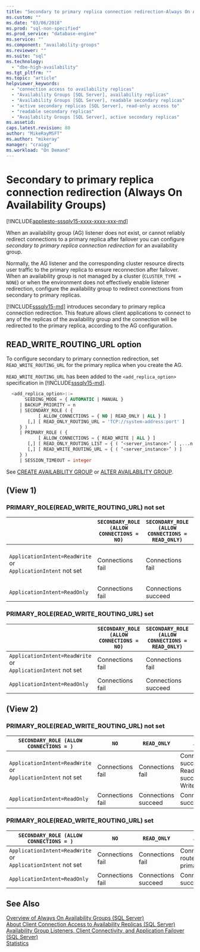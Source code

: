 ```yaml
---
title: "Secondary to primary replica connection redirection-Always On Availability Groups | Microsoft Docs"
ms.custom: ""
ms.date: "03/06/2018"
ms.prod: "sql-non-specified"
ms.prod_service: "database-engine"
ms.service: ""
ms.component: "availability-groups"
ms.reviewer: ""
ms.suite: "sql"
ms.technology: 
  - "dbe-high-availability"
ms.tgt_pltfrm: ""
ms.topic: "article"
helpviewer_keywords: 
  - "connection access to availability replicas"
  - "Availability Groups [SQL Server], availability replicas"
  - "Availability Groups [SQL Server], readable secondary replicas"
  - "active secondary replicas [SQL Server], read-only access to"
  - "readable secondary replicas"
  - "Availability Groups [SQL Server], active secondary replicas"
ms.assetid:
caps.latest.revision: 80
author: "MikeRayMSFT"
ms.author: "mikeray"
manager: "craigg"
ms.workload: "On Demand"
---
```

# Secondary to primary replica connection redirection (Always On Availability Groups)
[!INCLUDE[appliesto-sssqlv15-xxxx-xxxx-xxx-md](../../../includes/tsql-appliesto-ssvnext-xxxx-xxxx-xxx.md)]

When an availability group (AG) listener does not exist, or cannot reliably redirect connections to a primary replica after failover you can configure *secondary to primary replica connection redirection* for an availability group. 

Normally, the AG listener and the corresponding cluster resource directs user traffic to the primary replica to ensure reconnection after failover. When an availability group is not managed by a cluster (`CLUSTER_TYPE = NONE`) or when the environment does not effectively enable listener redirection, configure the availability group to redirect connections from secondary to primary replicas. 

[!INCLUDE[sssqlv15-md](../../../includes/sssqlv15-md.md)] introduces secondary to primary replica connection redirection. This feature allows client applications to connect to any of the replicas of the availability group and the connection will be redirected to the primary replica, according to the AG configuration.

## READ_WRITE_ROUTING_URL option

To configure secondary to primary connection redirection, set `READ_WRITE_ROUTING_URL` for the primary replica when you create the AG. 

`READ_WRITE_ROUTING_URL` has been added to the `<add_replica_option>` specification in [!INCLUDE[sssqlv15-md](../../../includes/sssqlv15-md.md)].

```sql
  <add_replica_option>::=  
       SEEDING_MODE = { AUTOMATIC | MANUAL }  
     | BACKUP_PRIORITY = n  
     | SECONDARY_ROLE ( {   
            [ ALLOW_CONNECTIONS = { NO | READ_ONLY | ALL } ]   
        [,] [ READ_ONLY_ROUTING_URL = 'TCP://system-address:port' ]  
     } )  
     | PRIMARY_ROLE ( {   
            [ ALLOW_CONNECTIONS = { READ_WRITE | ALL } ]   
        [,] [ READ_ONLY_ROUTING_LIST = { ( ‘<server_instance>’ [ ,...n ] ) | NONE } ]  
        [,] [ READ_WRITE_ROUTING_URL = { ( ‘<server_instance>’ ) ] 
     } )  
     | SESSION_TIMEOUT = integer
```

See [CREATE AVAILABILITY GROUP](../../../t-sql\statements\create-availability-group-transact-sql.md) or [ALTER AVAILABILITY GROUP](../../../t-sql\statements\alter-availability-group-transact-sql.md).


## (View 1)

### PRIMARY_ROLE(READ_WRITE_ROUTING_URL) not set

||`SECONDARY_ROLE (ALLOW CONNECTIONS = NO)`|`SECONDARY_ROLE (ALLOW CONNECTIONS = READ_ONLY)`|`SECONDARY_ROLE (ALLOW CONNECTIONS = ALL)`|
|-----|-----|-----|-----|
|`ApplicationIntent=ReadWrite`<br/>or<br/>`ApplicationIntent` not set|Connections fail|Connections fail|Connections succeed<br/>Reads succeed<br/>Writes fail|
|`ApplicationIntent=ReadOnly`|Connections fail|Connections succeed|Connections succeed

### PRIMARY_ROLE(READ_WRITE_ROUTING_URL) set 

||`SECONDARY_ROLE (ALLOW CONNECTIONS = NO)`|`SECONDARY_ROLE (ALLOW CONNECTIONS = READ_ONLY)`|`SECONDARY_ROLE (ALLOW CONNECTIONS = ALL)`|
|-----|-----|-----|-----|
|`ApplicationIntent=ReadWrite`<br/>or<br/>`ApplicationIntent` not set|Connections fail|Connections fail|Connections route to primary|
|`ApplicationIntent=ReadOnly`|Connections fail|Connections succeed|Connections succeed


## (View 2)

### PRIMARY_ROLE(READ_WRITE_ROUTING_URL) not set

|`SECONDARY_ROLE (ALLOW CONNECTIONS = )`|`NO`|`READ_ONLY`|`ALL`|
|-----|-----|-----|-----|
|`ApplicationIntent=ReadWrite`<br/>or<br/>`ApplicationIntent` not set|Connections fail|Connections fail|Connections succeed<br/>Reads succeed<br/>Writes fail|
|`ApplicationIntent=ReadOnly`|Connections fail|Connections succeed|Connections succeed


### PRIMARY_ROLE(READ_WRITE_ROUTING_URL) set 

|`SECONDARY_ROLE (ALLOW CONNECTIONS = )`|`NO`|`READ_ONLY`|`ALL`|
|-----|-----|-----|-----|
|`ApplicationIntent=ReadWrite`<br/>or<br/>`ApplicationIntent` not set|Connections fail|Connections fail|Connections route to primary|
|`ApplicationIntent=ReadOnly`|Connections fail|Connections succeed|Connections succeed

## See Also  
 [Overview of Always On Availability Groups &#40;SQL Server&#41;](../../../database-engine/availability-groups/windows/overview-of-always-on-availability-groups-sql-server.md)   
 [About Client Connection Access to Availability Replicas &#40;SQL Server&#41;](../../../database-engine/availability-groups/windows/about-client-connection-access-to-availability-replicas-sql-server.md)   
 [Availability Group Listeners, Client Connectivity, and Application Failover &#40;SQL Server&#41;](../../../database-engine/availability-groups/windows/listeners-client-connectivity-application-failover.md)   
 [Statistics](../../../relational-databases/statistics/statistics.md)  
  
  
